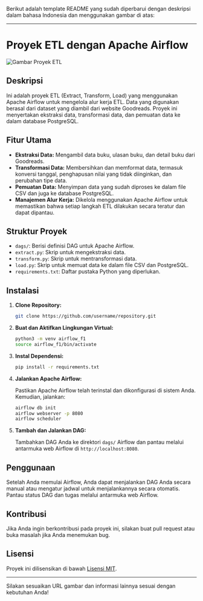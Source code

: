 Berikut adalah template README yang sudah diperbarui dengan deskripsi dalam bahasa Indonesia dan menggunakan gambar di atas:

---

# Proyek ETL dengan Apache Airflow

![Gambar Proyek ETL](https://link-ke-gambar-anda.com/etljpg) <!-- Ganti URL dengan URL gambar Anda -->

## Deskripsi

Ini adalah proyek ETL (Extract, Transform, Load) yang menggunakan Apache Airflow untuk mengelola alur kerja ETL. Data yang digunakan berasal dari dataset yang diambil dari website Goodreads. Proyek ini menyertakan ekstraksi data, transformasi data, dan pemuatan data ke dalam database PostgreSQL.

## Fitur Utama

- **Ekstraksi Data:** Mengambil data buku, ulasan buku, dan detail buku dari Goodreads.
- **Transformasi Data:** Membersihkan dan memformat data, termasuk konversi tanggal, penghapusan nilai yang tidak diinginkan, dan perubahan tipe data.
- **Pemuatan Data:** Menyimpan data yang sudah diproses ke dalam file CSV dan juga ke database PostgreSQL.
- **Manajemen Alur Kerja:** Dikelola menggunakan Apache Airflow untuk memastikan bahwa setiap langkah ETL dilakukan secara teratur dan dapat dipantau.

## Struktur Proyek

- `dags/`: Berisi definisi DAG untuk Apache Airflow.
- `extract.py`: Skrip untuk mengekstraksi data.
- `transform.py`: Skrip untuk mentransformasi data.
- `load.py`: Skrip untuk memuat data ke dalam file CSV dan PostgreSQL.
- `requirements.txt`: Daftar pustaka Python yang diperlukan.

## Instalasi

1. **Clone Repository:**

    ```bash
    git clone https://github.com/username/repository.git
    ```

2. **Buat dan Aktifkan Lingkungan Virtual:**

    ```bash
    python3 -m venv airflow_f1
    source airflow_f1/bin/activate
    ```

3. **Instal Dependensi:**

    ```bash
    pip install -r requirements.txt
    ```

4. **Jalankan Apache Airflow:**

    Pastikan Apache Airflow telah terinstal dan dikonfigurasi di sistem Anda. Kemudian, jalankan:

    ```bash
    airflow db init
    airflow webserver -p 8080
    airflow scheduler
    ```

5. **Tambah dan Jalankan DAG:**

    Tambahkan DAG Anda ke direktori `dags/` Airflow dan pantau melalui antarmuka web Airflow di `http://localhost:8080`.

## Penggunaan

Setelah Anda memulai Airflow, Anda dapat menjalankan DAG Anda secara manual atau mengatur jadwal untuk menjalankannya secara otomatis. Pantau status DAG dan tugas melalui antarmuka web Airflow.

## Kontribusi

Jika Anda ingin berkontribusi pada proyek ini, silakan buat pull request atau buka masalah jika Anda menemukan bug.

## Lisensi

Proyek ini dilisensikan di bawah [Lisensi MIT](LICENSE).

---

Silakan sesuaikan URL gambar dan informasi lainnya sesuai dengan kebutuhan Anda!
